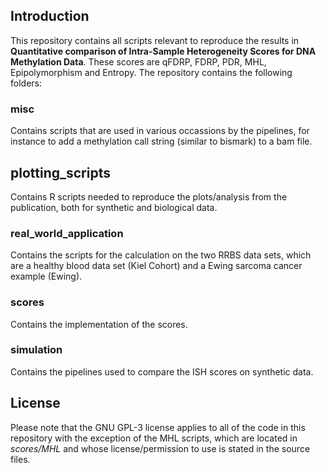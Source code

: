 ## Introduction

This repository contains all scripts relevant to reproduce the results in **Quantitative comparison of Intra-Sample Heterogeneity Scores for DNA Methylation Data**. These scores are qFDRP, FDRP, PDR, MHL, Epipolymorphism and Entropy. The repository contains the following folders:

### misc

Contains scripts that are used in various occassions by the pipelines, for instance to add a methylation call string (similar to bismark) to a bam file.

## plotting_scripts

Contains R scripts needed to reproduce the plots/analysis from the publication, both for synthetic and biological data.

### real_world_application

Contains the scripts for the calculation on the two RRBS data sets, which are a healthy blood data set (Kiel Cohort) and a Ewing sarcoma cancer example (Ewing).

### scores

Contains the implementation of the scores.

### simulation

Contains the pipelines used to compare the ISH scores on synthetic data.

## License

Please note that the GNU GPL-3 license applies to all of the code in this repository with the exception of the MHL scripts, which are located in *scores/MHL* and whose license/permission to use is stated in the source files.
